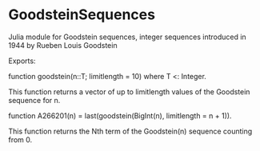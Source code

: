 # GoodsteinSequences
Julia module for Goodstein sequences, integer sequences introduced in 1944 by Rueben Louis Goodstein

Exports: 

function goodstein(n::T; limitlength = 10) where T <: Integer. 

This function returns a vector of up to limitlength values of the Goodstein sequence for n.


function A266201(n) = last(goodstein(BigInt(n), limitlength = n + 1)).

This function returns the Nth term of the Goodstein(n) sequence counting from 0.



